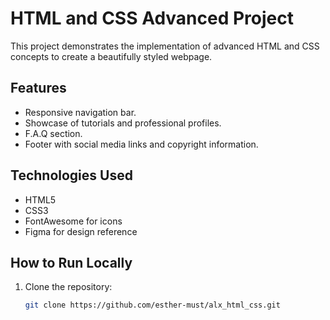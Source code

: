 # HTML and CSS Advanced Project

This project demonstrates the implementation of advanced HTML and CSS concepts to create a beautifully styled webpage.

## Features
- Responsive navigation bar.
- Showcase of tutorials and professional profiles.
- F.A.Q section.
- Footer with social media links and copyright information.

## Technologies Used
- HTML5
- CSS3
- FontAwesome for icons
- Figma for design reference

## How to Run Locally
1. Clone the repository:
   ```bash
   git clone https://github.com/esther-must/alx_html_css.git
